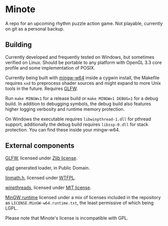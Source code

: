 # Minote
A repo for an upcoming rhythm puzzle action game. Not playable, currently on git as a personal backup.

## Building
Currently developed and frequently tested on Windows, but sometimes verified on Linux. Should be portable to any platform with OpenGL 3.3 core profile and some implementation of POSIX.

Currently being built with [mingw-w64](https://mingw-w64.org/doku.php/download/cygwin) inside a cygwin install, the Makefile requires `xxd` to preprocess shader sources and might expand to more Unix tools in the future. Requires [GLFW](https://www.glfw.org/).

Run `make MINGW=1` for a release build or `make MINGW=1 DEBUG=1` for a debug build. In addition to debugging symbols, the debug build also features higher logging verbosity and runtime memory protection.

On Windows the executable requires `libwinpthread-1.dll` for pthread support, additionally the debug build requires `libssp-0.dll` for stack protection. You can find these inside your mingw-w64.

## External components
[GLFW](https://www.glfw.org/), licensed under [Zlib license](https://opensource.org/licenses/zlib-license.php).

[glad](https://glad.dav1d.de/) generated loader, in Public Domain.

[linmath.h](https://github.com/datenwolf/linmath.h), licensed under [WTFPL](http://www.wtfpl.net/).

[winpthreads](https://sourceforge.net/p/mingw-w64/mingw-w64/ci/master/tree/mingw-w64-libraries/winpthreads/), licensed under [MIT license](https://sourceforge.net/p/mingw-w64/mingw-w64/ci/master/tree/mingw-w64-libraries/winpthreads/COPYING).

[MinGW runtime](http://mingw-w64.org/doku.php/start) licensed under a mix of licenses included in the repository as `LICENSE.MinGW-w64.runtime.txt`, the least permissive of which being LGPL.

Please note that Minote's license is incompatible with GPL.